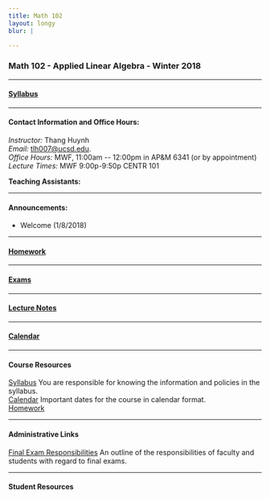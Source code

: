 ```yaml
---
title: Math 102
layout: longy
blur: |

---
```

### Math 102 - Applied Linear Algebra - Winter 2018


---

#### [Syllabus][math102Syl]

  [math102Syl]:http://thanghuynh.org/teaching/math102_syllabus.html

---  

#### Contact Information and Office Hours:  

*Instructor:* Thang Huynh  
*Email:* [tlh007@ucsd.edu][email].    
*Office Hours:* MWF, 11:00am -- 12:00pm in AP&M 6341 (or by appointment)    
*Lecture Times:* MWF	9:00p-9:50p	CENTR	101  

[email]: mailto:tlh007@ucsd.edu

**Teaching Assistants:**   

--- 

#### Announcements:  

  * Welcome (1/8/2018)


---  

#### [Homework][math102HW]

  [math102HW]:http://thanghuynh.org/teaching/math102_hw.html 

---

#### [Exams][math102exam]  

  [math102exam]:http://thanghuynh.org/teaching/math102_ex.html 

--- 

#### [Lecture Notes][math102lec]  

  [math102lec]:http://thanghuynh.org/teaching/math102_lec.html 

---

#### [Calendar][math102Cal]
  
  [math102Cal]:http://thanghuynh.org/teaching/math102_calendar.html  


---  

#### Course Resources  

[Syllabus][math102Syl] You are responsible for knowing the information and policies in the syllabus.  
[Calendar][math102Cal] Important dates for the course in calendar format.  
[Homework][math102HW]  

[math102Cal]:http://thanghuynh.org/teaching/math102_calendar.html 
[math102Syl]:http://thanghuynh.org/teaching/math102_syllabus.html
[math102HW]:http://thanghuynh.org/teaching/math102_hw.html


---  

#### Administrative Links  
[Final Exam Responsibilities](http://blink.ucsd.edu/Blink/External/Topics/How_To/0,1260,17998,00.html) An outline of the responsibilities of faculty and students
with regard to final exams.


---

#### Student Resources













